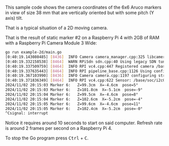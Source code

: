 This sample code shows the camera coordinates of the 6x6 Aruco markers in view of size 38 mm that are vertically oriented but with some pitch (Y axis) tilt.

That is a typical situation of a 2D moving camera.

That is the result of static marker #2 on a Raspberry Pi 4 with 2GB of RAM with a Raspberry Pi Camera Module 3 Wide:

```bash
go run example-2d/main.go
[0:40:19.143080485] [8436]  INFO Camera camera_manager.cpp:325 libcamera v0.3.2+27-7330f29b
[0:40:19.332158538] [8464]  WARN RPiSdn sdn.cpp:40 Using legacy SDN tuning - please consider moving SDN inside rpi.denoise
[0:40:19.337509759] [8464]  INFO RPI vc4.cpp:447 Registered camera /base/soc/i2c0mux/i2c@1/imx708@1a to Unicam device /dev/media3 and ISP device /dev/media0
[0:40:19.337635443] [8464]  INFO RPI pipeline_base.cpp:1126 Using configuration file '/usr/share/libcamera/pipeline/rpi/vc4/rpi_apps.yaml'
[0:40:19.367103990] [8436]  INFO Camera camera.cpp:1197 configuring streams: (0) 4608x2592-XBGR8888 (1) 4608x2592-YUV420 (2) 2304x1296-SBGGR10_CSI2P
[0:40:19.371836349] [8464]  INFO RPI vc4.cpp:622 Sensor: /base/soc/i2c0mux/i2c@1/imx708@1a - Selected sensor format: 2304x1296-SBGGR10_1X10 - Selected unicam format: 2304x1296-pBAA
2024/11/02 20:15:03 Marker 6:   Z=99.3cm  X=-4.6cm  pose=5°
2024/11/02 20:15:03 Marker 6:   Z=101.8cm  X=-5.1cm  pose=-9°
2024/11/02 20:15:04 Marker 6:   Z=99.5cm  X=-4.6cm  pose=8°
2024/11/02 20:15:04 Marker 6:   Z=102.6cm  X=-5.2cm  pose=-4°
2024/11/02 20:15:05 Marker 6:   Z=99.6cm  X=-4.6cm  pose=11°
2024/11/02 20:15:05 Marker 6:   Z=102.4cm  X=-5.2cm  pose=-0°
^Csignal: interrupt
```

Notice it requires around 10 seconds to start on said computer. Refresh rate is around 2 frames per second on a Raspberry Pi 4.

To stop the Go program press <kbd>Ctrl</kbd> + <kbd>C</kbd>.

